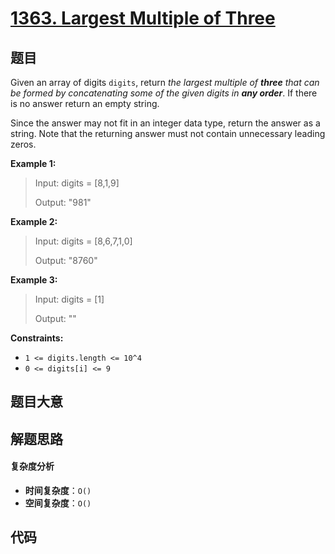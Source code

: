 # [1363. Largest Multiple of Three](https://leetcode.com/problems/largest-multiple-of-three/)

## 题目

Given an array of digits `digits`, return _the largest multiple of **three**
that can be formed by concatenating some of the given digits in **any
order**_. If there is no answer return an empty string.

Since the answer may not fit in an integer data type, return the answer as a
string. Note that the returning answer must not contain unnecessary leading
zeros.

**Example 1:**

> Input: digits = [8,1,9]
>
> Output: "981"

**Example 2:**

> Input: digits = [8,6,7,1,0]
>
> Output: "8760"

**Example 3:**

> Input: digits = [1]
>
> Output: ""

**Constraints:**

- `1 <= digits.length <= 10^4`
- `0 <= digits[i] <= 9`

## 题目大意

## 解题思路

#### 复杂度分析

- **时间复杂度**：`O()`
- **空间复杂度**：`O()`

## 代码

```javascript

```
